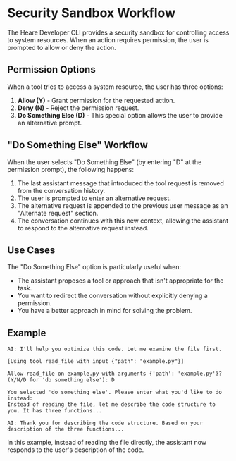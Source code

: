 # Security Sandbox Workflow

The Heare Developer CLI provides a security sandbox for controlling access to system resources. When an action requires permission, the user is prompted to allow or deny the action.

## Permission Options

When a tool tries to access a system resource, the user has three options:

1. **Allow (Y)** - Grant permission for the requested action.
2. **Deny (N)** - Reject the permission request.
3. **Do Something Else (D)** - This special option allows the user to provide an alternative prompt.

## "Do Something Else" Workflow

When the user selects "Do Something Else" (by entering "D" at the permission prompt), the following happens:

1. The last assistant message that introduced the tool request is removed from the conversation history.
2. The user is prompted to enter an alternative request.
3. The alternative request is appended to the previous user message as an "Alternate request" section.
4. The conversation continues with this new context, allowing the assistant to respond to the alternative request instead.

## Use Cases

The "Do Something Else" option is particularly useful when:

- The assistant proposes a tool or approach that isn't appropriate for the task.
- You want to redirect the conversation without explicitly denying a permission.
- You have a better approach in mind for solving the problem.

## Example

```
AI: I'll help you optimize this code. Let me examine the file first.

[Using tool read_file with input {"path": "example.py"}]

Allow read_file on example.py with arguments {'path': 'example.py'}? (Y/N/D for 'do something else'): D

You selected 'do something else'. Please enter what you'd like to do instead:
Instead of reading the file, let me describe the code structure to you. It has three functions...

AI: Thank you for describing the code structure. Based on your description of the three functions...
```

In this example, instead of reading the file directly, the assistant now responds to the user's description of the code.
